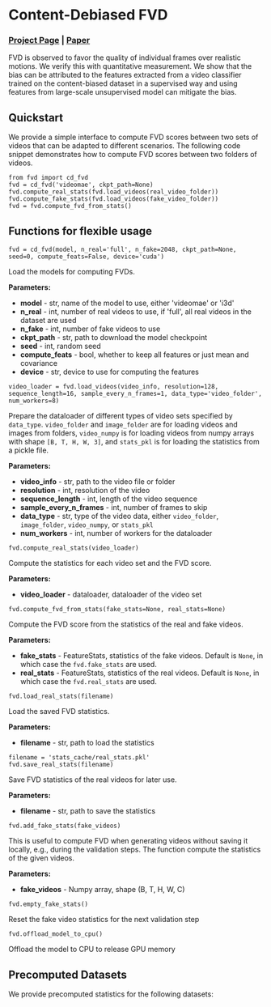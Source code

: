 # Content-Debiased FVD

### [Project Page]() | [Paper]()

FVD is observed to favor the quality of individual frames over realistic motions. We verify this with quantitative measurement. We show that the bias can be attributed to the features extracted from a video classifier trained on the content-biased dataset in a supervised way and using features from large-scale unsupervised model can mitigate the bias.


## Quickstart
We provide a simple interface to compute FVD scores between two sets of videos that can be adapted to different scenarios. The following code snippet demonstrates how to compute FVD scores between two folders of videos.
```
from fvd import cd_fvd
fvd = cd_fvd('videomae', ckpt_path=None)
fvd.compute_real_stats(fvd.load_videos(real_video_folder))
fvd.compute_fake_stats(fvd.load_videos(fake_video_folder))
fvd = fvd.compute_fvd_from_stats()
```

## Functions for flexible usage
```
fvd = cd_fvd(model, n_real='full', n_fake=2048, ckpt_path=None, seed=0, compute_feats=False, device='cuda')
```

Load the models for computing FVDs.

**Parameters:**
* **model** - str, name of the model to use, either 'videomae' or 'i3d'
* **n_real** - int, number of real videos to use, if 'full', all real videos in the dataset are used
* **n_fake** - int, number of fake videos to use
* **ckpt_path** - str, path to download the model checkpoint
* **seed** - int, random seed
* **compute_feats** - bool, whether to keep all features or just mean and covariance
* **device** - str, device to use for computing the features


```
video_loader = fvd.load_videos(video_info, resolution=128, sequence_length=16, sample_every_n_frames=1, data_type='video_folder', num_workers=8)
```
Prepare the dataloader of different types of video sets specified by `data_type`. `video_folder` and `image_folder` are for loading videos and images from folders, `video_numpy` is for loading videos from numpy arrays with shape `[B, T, H, W, 3]`, and `stats_pkl` is for loading the statistics from a pickle file.

**Parameters:**
* **video_info** - str, path to the video file or folder
* **resolution** - int, resolution of the video
* **sequence_length** - int, length of the video sequence
* **sample_every_n_frames** - int, number of frames to skip
* **data_type** - str, type of the video data, either `video_folder`, `image_folder`, `video_numpy`, or `stats_pkl`
* **num_workers** - int, number of workers for the dataloader

```
fvd.compute_real_stats(video_loader)
```
Compute the statistics for each video set and the FVD score.

**Parameters:**
* **video_loader** - dataloader, dataloader of the video set

```
fvd.compute_fvd_from_stats(fake_stats=None, real_stats=None)
```
Compute the FVD score from the statistics of the real and fake videos.

**Parameters:**
* **fake_stats** - FeatureStats, statistics of the fake videos. Default is `None`, in which case the `fvd.fake_stats` are used.
* **real_stats** - FeatureStats, statistics of the real videos. Default is `None`, in which case the `fvd.real_stats` are used.

```
fvd.load_real_stats(filename)
```
Load the saved FVD statistics.

**Parameters:**
* **filename** - str, path to load the statistics


```
filename = 'stats_cache/real_stats.pkl'
fvd.save_real_stats(filename)
```
Save FVD statistics of the real videos for later use.

**Parameters:**
* **filename** - str, path to save the statistics


```
fvd.add_fake_stats(fake_videos)
```
This is useful to compute FVD when generating videos without saving it locally, e.g., during the validation steps. The function compute the statistics of the given videos.

**Parameters:**
* **fake_videos** - Numpy array, shape (B, T, H, W, C)

```
fvd.empty_fake_stats()
```
Reset the fake video statistics for the next validation step

```
fvd.offload_model_to_cpu()
```
Offload the model to CPU to release GPU memory

## Precomputed Datasets
We provide precomputed statistics for the following datasets: